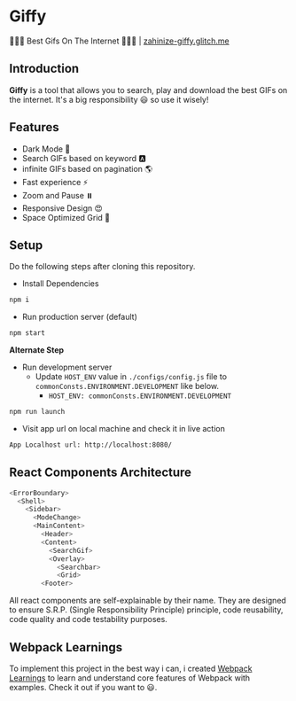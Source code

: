 # Giffy
🎉🔥🤩 Best Gifs On The Internet 🤩🔥🎉 | [zahinize-giffy.glitch.me](https://zahinize-giffy.glitch.me/)

## Introduction
**Giffy** is a tool that allows you to search, play and download the best GIFs on the internet. It's a big responsibility 😃 so use it wisely!

## Features
- Dark Mode 🌛
- Search GIFs based on keyword 🅰️
- infinite GIFs based on pagination 🌎
- Fast experience ⚡
- Zoom and Pause ⏸️
- Responsive Design 😍
- Space Optimized Grid 💯

## Setup
Do the following steps after cloning this repository.

- Install Dependencies
```bash
npm i
```

- Run production server (default)
```bash
npm start
```
**Alternate Step**
- Run development server
  - Update `HOST_ENV` value in `./configs/config.js` file to `commonConsts.ENVIRONMENT.DEVELOPMENT` like below.
    - `HOST_ENV: commonConsts.ENVIRONMENT.DEVELOPMENT`

```bash
npm run launch
```

- Visit app url on local machine and check it in live action
```bash
App Localhost url: http://localhost:8080/
```

## React Components Architecture
```bash
<ErrorBoundary>
  <Shell>
    <Sidebar>
      <ModeChange>
      <MainContent>
        <Header>
        <Content>
          <SearchGif>
          <Overlay>
            <Searchbar>
            <Grid>
        <Footer>
```
All react components are self-explainable by their name. They are designed to ensure S.R.P. (Single Responsibility Principle) principle, code reusability, code quality and code testability purposes.

## Webpack Learnings
To implement this project in the best way i can, i created [Webpack Learnings](https://github.com/Zahinize/webpack-learnings) to learn and understand core features of Webpack with examples. Check it out if you want to 😃.
